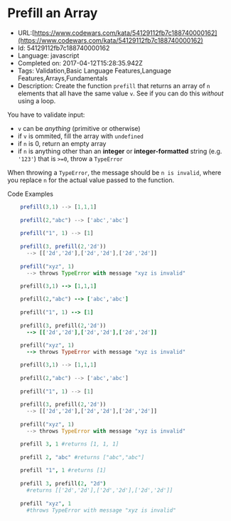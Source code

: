 # Prefill an Array

 - URL:[https://www.codewars.com/kata/54129112fb7c188740000162](https://www.codewars.com/kata/54129112fb7c188740000162)
 - Id: 54129112fb7c188740000162
 - Language: javascript
 - Completed on: 2017-04-12T15:28:35.942Z
 - Tags: Validation,Basic Language Features,Language Features,Arrays,Fundamentals
 - Description:
Create the function `prefill` that returns an array of `n` elements that all have the same value `v`.  See if you can do this *without* using a loop.

You have to validate input:

 * `v` can be *anything* (primitive or otherwise)
 * if `v` is ommited, fill the array with `undefined`
 * if `n` is 0, return an empty array
 * if `n` is anything other than an **integer** or **integer-formatted** string (e.g. `'123'`) that is `>=0`, throw a `TypeError`
 
When throwing a `TypeError`, the message should be `n is invalid`, where you replace `n` for the actual value passed to the function.

Code Examples

```javascript
    prefill(3,1) --> [1,1,1]
    
    prefill(2,"abc") --> ['abc','abc']
    
    prefill("1", 1) --> [1]
    
    prefill(3, prefill(2,'2d'))
      --> [['2d','2d'],['2d','2d'],['2d','2d']]
      
    prefill("xyz", 1)
      --> throws TypeError with message "xyz is invalid"
```
```ruby
    prefill(3,1) --> [1,1,1]
    
    prefill(2,"abc") --> ['abc','abc']
    
    prefill("1", 1) --> [1]
    
    prefill(3, prefill(2,'2d'))
      --> [['2d','2d'],['2d','2d'],['2d','2d']]
      
    prefill("xyz", 1)
      --> throws TypeError with message "xyz is invalid"
```
```python
    prefill(3,1) --> [1,1,1]
    
    prefill(2,"abc") --> ['abc','abc']
    
    prefill("1", 1) --> [1]
    
    prefill(3, prefill(2,'2d'))
      --> [['2d','2d'],['2d','2d'],['2d','2d']]
      
    prefill("xyz", 1)
      --> throws TypeError with message "xyz is invalid"
```
```coffeescript
    prefill 3, 1 #returns [1, 1, 1]
    
    prefill 2, "abc" #returns ["abc","abc"]
    
    prefill "1", 1 #returns [1]
    
    prefill 3, prefill(2, "2d")
      #returns [['2d','2d'],['2d','2d'],['2d','2d']]
      
    prefill "xyz", 1
      #throws TypeError with message "xyz is invalid"
```

